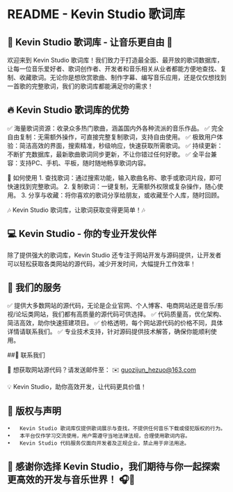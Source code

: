# README - Kevin Studio 歌词库

## 🎵 Kevin Studio 歌词库 - 让音乐更自由 🎵

欢迎来到 Kevin Studio 歌词库！我们致力于打造最全面、最开放的歌词数据库，让每一位音乐爱好者、歌词创作者、开发者和音乐相关从业者都能方便地查找、复制、收藏歌词。无论你是想欣赏歌曲、制作字幕、编写音乐应用，还是仅仅想找到一首歌的完整歌词，我们的歌词库都能满足你的需求！

## 🔥 Kevin Studio 歌词库的优势

✅ 海量歌词资源：收录众多热门歌曲，涵盖国内外各种流派的音乐作品。
✅ 完全自由复制：无需额外操作，可直接完整复制歌词，支持自由使用。
✅ 极致用户体验：简洁高效的界面，搜索精准，秒级响应，快速获取所需歌词。
✅ 持续更新：不断扩充数据库，最新歌曲歌词同步更新，不让你错过任何好歌。
✅ 全平台兼容：支持PC、手机、平板，随时随地畅享歌词内容。

📌 如何使用
	1.	查找歌词：通过搜索功能，输入歌曲名称、歌手或歌词片段，即可快速找到完整歌词。
	2.	复制歌词：一键复制，无需额外权限或复杂操作，随心使用。
	3.	分享与收藏：将你喜欢的歌词分享给朋友，或收藏至个人库，随时回顾。

🎶 Kevin Studio 歌词库，让歌词获取变得更简单！🎶

## 💻 Kevin Studio - 你的专业开发伙伴

除了提供强大的歌词库，Kevin Studio 还专注于网站开发与源码提供，让开发者可以轻松获取各类网站的源代码，减少开发时间，大幅提升工作效率！

## 🚀 我们的服务

✅ 提供大多数网站的源代码，无论是企业官网、个人博客、电商网站还是音乐/影视/论坛类网站，我们都有高质量的源代码可供选择。
✅ 代码质量高，优化架构、简洁高效，助你快速搭建项目。
✅ 价格透明，每个网站源代码的价格不同，具体详情请联系我们。
✅ 专业技术支持，针对源码提供技术解答，确保你能顺利使用。

##📩 联系我们

📧 想获取网站源代码？请发送邮件至：
✉️ guozijun_hezuo@163.com

💡 Kevin Studio，助你高效开发，让代码更具价值！

## 📜 版权与声明
	•	Kevin Studio 歌词库仅提供歌词展示与查找，不提供任何音乐下载或侵犯版权的行为。
	•	本平台仅作学习交流使用，用户需遵守当地法律法规，合理使用歌词内容。
	•	Kevin Studio 代码服务仅面向开发者及正规企业，禁止用于非法用途。

## 🌟 感谢你选择 Kevin Studio，我们期待与你一起探索更高效的开发与音乐世界！ 🎧🚀
